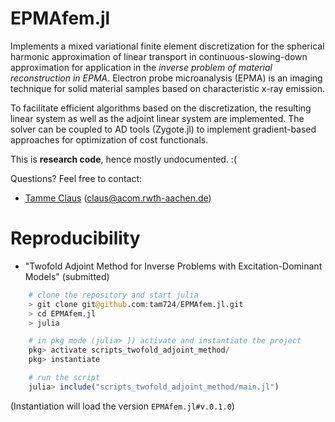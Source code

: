 # EPMAfem.jl

Implements a mixed variational finite element discretization for the spherical harmonic approximation of linear transport in continuous-slowing-down approximation for application in the *inverse problem of material reconstruction in EPMA*.
Electron probe microanalysis (EPMA) is an imaging technique for solid material samples based on characteristic x-ray emission.

To facilitate efficient algorithms based on the discretization, the resulting linear system as well as the adjoint linear system are implemented.
The solver can be coupled to AD tools (Zygote.jl) to implement gradient-based approaches for optimization of cost functionals.

This is **research code**, hence mostly undocumented. :(

Questions? Feel free to contact: 
 - [Tamme Claus](https://www.acom.rwth-aachen.de/the-lab/team-people/name:tamme_claus) (claus@acom.rwth-aachen.de)

# Reproducibility

- "Twofold Adjoint Method for Inverse Problems with Excitation-Dominant Models" (submitted)
```julia
    # clone the repository and start julia
    > git clone git@github.com:tam724/EPMAfem.jl.git
    > cd EPMAfem.jl
    > julia

    # in pkg mode (julia> ]) activate and instantiate the project
    pkg> activate scripts_twofold_adjoint_method/
    pkg> instantiate

    # run the script
    julia> include("scripts_twofold_adjoint_method/main.jl")
```
(Instantiation will load the version `EPMAfem.jl#v.0.1.0`)